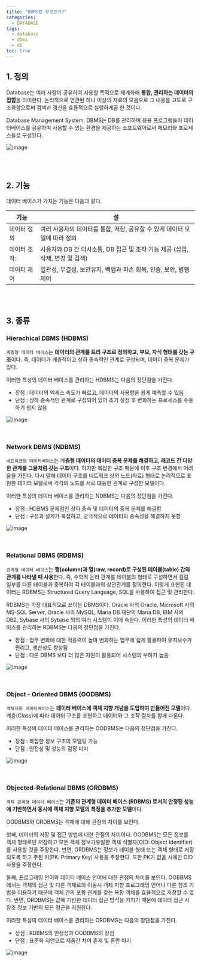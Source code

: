 ```yaml
---
title: "DBMS란 무엇인가?"
categories: 
  - DATABASE
tags:
  - database
  - dbms
  - db
toc: true
---
```


## 1. 정의

Database는 여러 사람이 공유하여 사용할 목적으로 체계화해 **통합, 관리하는 데이터의 집합**을 의미한다. 논리적으로 연관된 하나 이상의 자료의 모음으로 그 내용을 고도로 구조화함으로써 검색과 갱신을 효율적으로 실행하게끔 한 것이다.

Database Management System, DBMS는 DB를 관리하며 응용 프로그램들이 데이터베이스를 공유하며 사용할 수 있는 환경을 제공하는 소프트웨어로써 메모리와 프로세스들로 구성된다.

![image](https://user-images.githubusercontent.com/58674365/94330110-10633500-fffc-11ea-9ad5-61b3f9682fd6.png)

<br><br>

## 2. 기능

데이터 베이스가 가지는 기능은 다음과 같다.

| 기능         | 설                                                           |
| ------------ | ------------------------------------------------------------ |
| 데이터 정의  | 여러 사용자의 데이터를 통합, 저장, 공유할 수 있게 데이터 모델에 따라 정의 |
| 데이터 조작: | 사용자와 DB 간 의사소통, DB 접근 및 조작 기능 제공 (삽입, 삭제, 변경 및 검색) |
| 데이터 제어  | 일관성, 무결성, 보안유지, 백업과 파손 회복, 인증, 보안, 병행제어 |

<br><br>

## 3. 종류

### Hierachical DBMS (HDBMS)

`계층형 데이터 베이스`는 **데이터의 관계를 트리 구조로 정의하고, 부모, 자식 형태를 갖는 구조**이다. 즉, 데이터가 계층적이고 상하 종속적인 관계로 구성되며, 데이터 중복 문제가 있다. 

이러한 특성의 데이터 베이스를 관리하는 HDBMS는 다음의 장단점을 가진다.

- 장점 : 데이터의 엑세스 속도가 빠르고, 데이터의 사용향을 쉽게 예측할 수 있음
- 단점 : 상하 종속적인 관계로 구성되어 있어 초기 설정 후 변화하는 프로세스를 수용하기 쉽지 않음

![image](https://user-images.githubusercontent.com/58674365/94330122-499ba500-fffc-11ea-87a3-c983c6204266.png)

<br>

### Network DBMS (NDBMS)

`네트워크형 데이터베이스`는 계**층형 데이터의 데이터 중복 문제를 해결하고, 레코드 간 다양한 관계를 그물처럼 갖는 구조**이다. 하지만 복잡한 구조 때문에 이후 구조 변경에서 어려움을 가진다. 다시 말해 데이터 구조를 네트워크 상의 노드(자료) 형태로 논리적으로 표현한 데이터 모델로써 각각의 노드를 서로 대등한 관계로 구성한 모델이다.

이러한 특성의 데이터 베이스를 관리하는 NDBMS는 다음의 장단점을 가진다.

- 장점 : HDBMS 문제점인 상하 종속 및 데이터의 중복 문제를 해결함
- 단점 : 구성과 설계가 복잡하고, 궁극적으로 데이터의 종속성을 해결하지 못함

![image](https://user-images.githubusercontent.com/58674365/94330139-6c2dbe00-fffc-11ea-81c3-0a02f41f36cf.png)

<br>

### Relational DBMS (RDBMS)

`관계형 데이터 베이스`는 **행(column)과 열(raw, record)로 구성된 테이블(table) 간의 관계를 나타낼 때 사용**한다. 즉, 수학적 논리 관계를 테이블의 형태로 구성하면서 컬럼 일부를 다른 테이블과 중복하여 각 테이블과의 상관관계를 정의한다. 이렇게 표현된 데이터는 RDBMS는 Structured Query Language, SQL을 사용하여 접근 및 관리한다. 

RDBMS는 가장 대표적으로 쓰이는 DBMS이다. Oracle 사의 Oracle, Microsoft 사의 MS-SQL Server, Oracle 사의 MySQL, Maria DB 재단의 Maria DB, IBM 사의 DB2, Sybase 사의 Sybase 외의 여러 시스템이 이에 속한다. 이러한 특성의 데이터 베이스를 관리하는 RDBMS는 다음의 장단점을 가진다.

- 장점 : 업무 변화에 대한 적응력이 높아 변화하는 업무에 쉽게 활용하여 유지보수가 편리고, 생산성도 향상됨
- 단점 : 다른 DBMS 보다 더 많은 자원이 활용되어 시스템의 부하가 높음

![image](https://user-images.githubusercontent.com/58674365/94330144-85cf0580-fffc-11ea-9a1a-7a40656d347d.png)

<br>

### Object - Oriented DBMS (OODBMS)

`객체지향 데이터베이스`는 **데이터 베이스에 객체 지향 개념을 도입하여 만들어진 모델**이다. 계층(Class)에 따라 데이터 구조를 표현하고 데이터와 그 조작 절차를 함께 다룬다. 

이러한 특성의 데이터 베이스를 관리하는 OODBMS는 다음의 장단점을 가진다.

- 장점 : 복잡한 정보 구조의 모델링 가능
- 단점 : 안전성 및 성능의 검정 미미

![image](https://user-images.githubusercontent.com/58674365/94330152-9f704d00-fffc-11ea-9198-97b3929049a8.png)

<br>

### Objected-Relational DBMS (ORDBMS)

`객체 관계형 데이터 베이스`는 **기존의 관계형 데이터 베이스 (RDBMS) 로서의 안정된 성능에 기반하면서 동시에 객체 지향 모델의 특징을 추가한 모델**이다.

OODBMS와 ORDBMS는 객체에 대해 관점의 차이를 보인다. 

첫째, 데이터의 저장 및 접근 방법에 대한 관점의 차이이다. OODBMS는 모든 정보를 객체 형태로만 저장하고 모든 객체 정보가유일한 객체 식별자(OID: Object Identifier)를 사용할 것을 주장한다. 반면, ORDBMS는 정보가 테이블 형태 또는 객체 형태로 저장되도록 하고 주된 키(PK: Primary Key) 사용을 주장한다. 또한 PK가 없을 시에만 OID 사용을 주장한다.

둘째, 프로그래밍 언어와 데이터 베이스 언어에 대한 관점의 차이를 보인다. OOBBMS에서는 객체의 접근 및 다른 객체로의 이동시 객체 지향 프로그래밍 언어나 다른 참조 기법을 이용하기 때문에 객체 간의 포함 관계를 갖는 복합 객체를 효율적으로 저장할 수 없다. 반면, ORDBMS는 값에 기반한 데이터 접근 방식을 가지기 때문에 데이터 접근 시 참조 정보 기반의 모든 접근을 지원한다. 

이러한 특성의 데이터 베이스를 관리하는 ORDBMS는 다음의 장단점을 가진다.

- 장점 : RDBMS의 안정성과 OODBMS의 장점 
- 단점 : 표준화 지연으로 제품간 차이 존재 및 혼란 야기

![image](https://user-images.githubusercontent.com/58674365/94330162-bdd64880-fffc-11ea-9711-2fbe58faa65e.png)